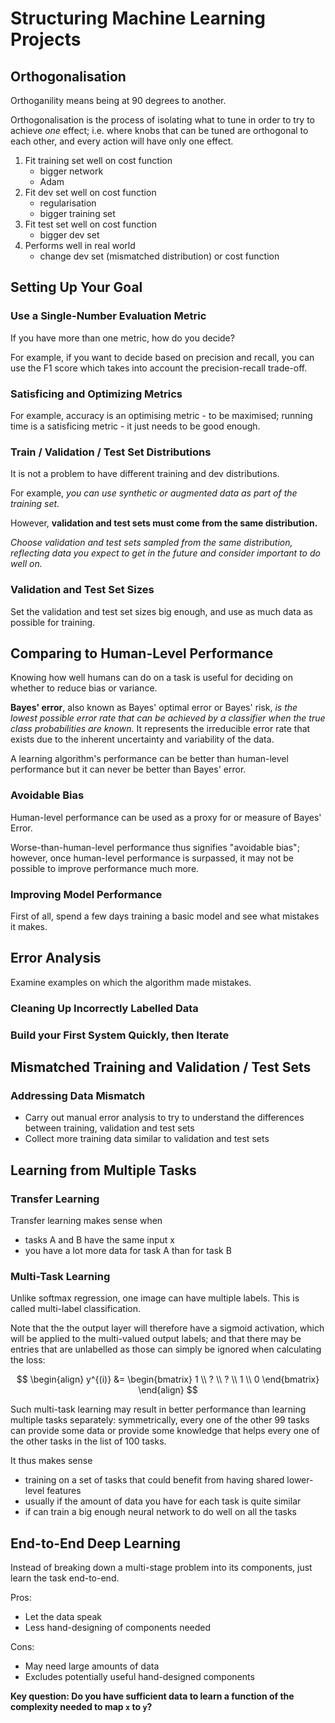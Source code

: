 # Structuring Machine Learning Projects

## Orthogonalisation

Orthoganility means being at 90 degrees to another.

Orthogonalisation is the process of isolating what to tune in order to try to achieve *one* effect; i.e. where knobs that can be tuned are orthogonal to each other, and every action will have only one effect.

1. Fit training set well on cost function
   - bigger network
   - Adam
2. Fit dev set well on cost function
   - regularisation
   - bigger training set
3. Fit test set well on cost function
   - bigger dev set
4. Performs well in real world
   - change dev set (mismatched distribution) or cost function

## Setting Up Your Goal

### Use a Single-Number Evaluation Metric

If you have more than one metric, how do you decide?

For example, if you want to decide based on precision and recall, you can use the F1 score which takes into account the precision-recall trade-off.

### Satisficing and Optimizing Metrics

For example, accuracy is an optimising metric - to be maximised; running time is a satisficing metric - it just needs to be good enough.

### Train / Validation / Test Set Distributions

It is not a problem to have different training and dev distributions.

For example, *you can use synthetic or augmented data as part of the training set.*

However, **validation and test sets must come from the same distribution.**

*Choose validation and test sets sampled from the same distribution, reflecting data you expect to get in the future and consider important to do well on.*

### Validation and Test Set Sizes

Set the validation and test set sizes big enough, and use as much data as possible for training.

## Comparing to Human-Level Performance

Knowing how well humans can do on a task is useful for deciding on whether to reduce bias or variance.

**Bayes' error**, also known as Bayes' optimal error or Bayes' risk, *is the lowest possible error rate that can be achieved by a classifier when the true class probabilities are known.* It represents the irreducible error rate that exists due to the inherent uncertainty and variability of the data.

A learning algorithm's performance can be better than human-level performance but it can never be better than Bayes' error.

### Avoidable Bias

Human-level performance can be used as a proxy for or measure of Bayes' Error.

Worse-than-human-level performance thus signifies "avoidable bias"; however, once human-level performance is surpassed, it may not be possible to improve performance much more.

### Improving Model Performance

First of all, spend a few days training a basic model and see what mistakes it makes.

## Error Analysis

Examine examples on which the algorithm made mistakes.

### Cleaning Up Incorrectly Labelled Data

### Build your First System Quickly, then Iterate

## Mismatched Training and Validation / Test Sets

### Addressing Data Mismatch

- Carry out manual error analysis to try to understand the differences between training, validation and test sets
- Collect more training data similar to validation and test sets

## Learning from Multiple Tasks

### Transfer Learning

Transfer learning makes sense when

- tasks A and B have the same input x
- you have a lot more data for task A than for task B

### Multi-Task Learning

Unlike softmax regression, one image can have multiple labels. This is called multi-label classification.

Note that the the output layer will therefore have a sigmoid activation, which will be applied to the multi-valued output labels; and that there may be entries that are unlabelled as those can simply be ignored when calculating the loss:

$$
\begin{align}
  y^{(i)} &= \begin{bmatrix}
      1 \\
      ? \\
      ? \\
      1 \\
      0
    \end{bmatrix}
\end{align}
$$

Such multi-task learning may result in better performance than learning multiple tasks separately: symmetrically, every one of the other 99 tasks can provide some data or provide some knowledge that helps every one of the other tasks in the list of 100 tasks.

It thus makes sense

- training on a set of tasks that could benefit from having shared lower-level features
- usually if the amount of data you have for each task is quite similar
- if can train a big enough neural network to do well on all the tasks

## End-to-End Deep Learning

Instead of breaking down a multi-stage problem into its components, just learn the task end-to-end.

Pros:

- Let the data speak
- Less hand-designing of components needed

Cons:

- May need large amounts of data
- Excludes potentially useful hand-designed components

**Key question: Do you have sufficient data to learn a function of the complexity needed to map `x` to `y`?**
